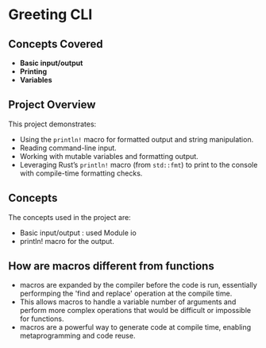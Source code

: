# Greeting CLI

## Concepts Covered

- **Basic input/output**
- **Printing**
- **Variables**

## Project Overview

This project demonstrates:

- Using the `println!` macro for formatted output and string manipulation.
- Reading command-line input.
- Working with mutable variables and formatting output.
- Leveraging Rust’s `println!` macro (from `std::fmt`) to print to the console with compile-time formatting checks.

## Concepts

The concepts used in the project are:

- Basic input/output : used Module io
- println! macro for the output.

## How are macros different from functions

- macros are expanded by the compiler before the code is run, essentially performping the 'find and replace' operation at the compile time.
- This allows macros to handle a variable number of arguments and perform more complex operations that would be difficult or impossible for functions. 
- macros are a powerful way to generate code at compile time, enabling metaprogramming and code reuse.